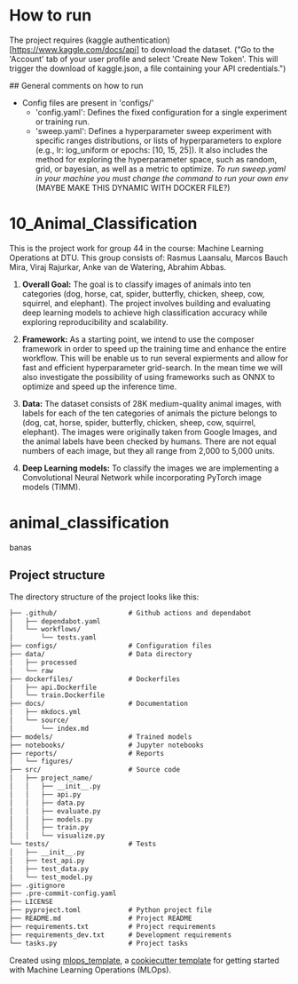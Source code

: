 # How to run

The project requires (kaggle authentication)[https://www.kaggle.com/docs/api] to download the dataset. ("Go to the 'Account' tab of your user profile and select 'Create New Token'. This will trigger the download of kaggle.json, a file containing your API credentials.")

## General comments on how to run
- Config files are present in 'configs/'
    - 'config.yaml': Defines the fixed configuration for a single experiment or training run.
    - 'sweep.yaml': Defines a hyperparameter sweep experiment with specific ranges distributions, or lists of hyperparameters to explore (e.g., lr: log_uniform or epochs: [10, 15, 25]). It also includes the method for exploring the hyperparameter space, such as random, grid, or bayesian, as well as a metric to optimize. *To run sweep.yaml in your machine you must change the command to run your own env* (MAYBE MAKE THIS DYNAMIC WITH DOCKER FILE?)

# 10_Animal_Classification
This is the project work for group 44 in the course: Machine Learning Operations at DTU. This group consists of: Rasmus Laansalu, Marcos Bauch Mira, Viraj Rajurkar, Anke van de Watering, Abrahim Abbas. 

1. **Overall Goal:** The goal is to classify images of animals into ten categories (dog, horse, cat, spider, butterfly, chicken, sheep, cow, squirrel, and elephant). The project involves building and evaluating deep learning models to achieve high classification accuracy while exploring reproducibility and scalability.
   
2. **Framework:**  As a starting point, we intend to use the composer framework in order to speed up the training time and enhance the entire workflow. This will be enable us to run several expierments and allow for fast and efficient hyperparameter grid-search. In the mean time we will also investigate the possibility of using frameworks such as ONNX to optimize and speed up the inference time. 
4. **Data:** The dataset consists of 28K medium-quality animal images, with labels for each of the ten categories of animals the picture belongs to (dog, cat, horse, spider, butterfly, chicken, sheep, cow, squirrel, elephant). The images were originally taken from Google Images, and the animal labels have been checked by humans. There are not equal numbers of each image, but they all range from 2,000 to 5,000 units.
6. **Deep Learning models:** To classify the images we are implementing a Convolutional Neural Network while incorporating PyTorch image models (TIMM). 
# animal_classification

banas

## Project structure

The directory structure of the project looks like this:
```txt
├── .github/                  # Github actions and dependabot
│   ├── dependabot.yaml
│   └── workflows/
│       └── tests.yaml
├── configs/                  # Configuration files
├── data/                     # Data directory
│   ├── processed
│   └── raw
├── dockerfiles/              # Dockerfiles
│   ├── api.Dockerfile
│   └── train.Dockerfile
├── docs/                     # Documentation
│   ├── mkdocs.yml
│   └── source/
│       └── index.md
├── models/                   # Trained models
├── notebooks/                # Jupyter notebooks
├── reports/                  # Reports
│   └── figures/
├── src/                      # Source code
│   ├── project_name/
│   │   ├── __init__.py
│   │   ├── api.py
│   │   ├── data.py
│   │   ├── evaluate.py
│   │   ├── models.py
│   │   ├── train.py
│   │   └── visualize.py
└── tests/                    # Tests
│   ├── __init__.py
│   ├── test_api.py
│   ├── test_data.py
│   └── test_model.py
├── .gitignore
├── .pre-commit-config.yaml
├── LICENSE
├── pyproject.toml            # Python project file
├── README.md                 # Project README
├── requirements.txt          # Project requirements
├── requirements_dev.txt      # Development requirements
└── tasks.py                  # Project tasks
```


Created using [mlops_template](https://github.com/SkafteNicki/mlops_template),
a [cookiecutter template](https://github.com/cookiecutter/cookiecutter) for getting
started with Machine Learning Operations (MLOps).
